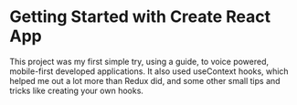 # Getting Started with Create React App

This project was my first simple try, using a guide, to voice powered, mobile-first developed applications. It also used useContext hooks, which helped me out a lot more than Redux did, and some other small tips and tricks like creating your own hooks.
